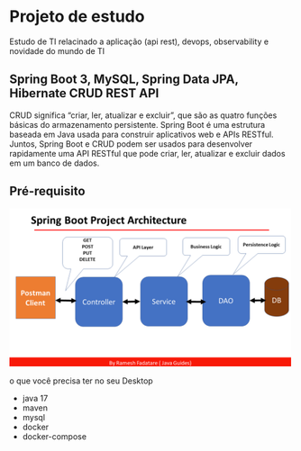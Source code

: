 
# Projeto de estudo 

Estudo de TI relacinado a aplicação (api rest), devops, observability e novidade do mundo de TI



## Spring Boot 3, MySQL, Spring Data JPA, Hibernate CRUD REST API 

CRUD significa “criar, ler, atualizar e excluir”, que são as quatro funções básicas do armazenamento persistente. Spring Boot é uma estrutura baseada em Java usada para construir aplicativos web e APIs RESTful. Juntos, Spring Boot e CRUD podem ser usados ​​para desenvolver rapidamente uma API RESTful que pode criar, ler, atualizar e excluir dados em um banco de dados.


## Pré-requisito

<p float="left">

 <img src="https://github.com/samuelBarreto/Estudo/blob/main/imagem/Spring%20Boot%20Project%20Structure.PNG" width="500" />

</p>

 o que você precisa ter no seu Desktop 

   - java 17 
   - maven
   - mysql
   - docker
   - docker-compose



    
